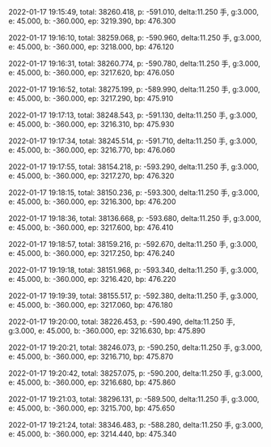 2022-01-17 19:15:49, total: 38260.418, p: -591.010, delta:11.250 手, g:3.000, e: 45.000, b: -360.000, ep: 3219.390, bp: 476.300

2022-01-17 19:16:10, total: 38259.068, p: -590.960, delta:11.250 手, g:3.000, e: 45.000, b: -360.000, ep: 3218.000, bp: 476.120

2022-01-17 19:16:31, total: 38260.774, p: -590.780, delta:11.250 手, g:3.000, e: 45.000, b: -360.000, ep: 3217.620, bp: 476.050

2022-01-17 19:16:52, total: 38275.199, p: -589.990, delta:11.250 手, g:3.000, e: 45.000, b: -360.000, ep: 3217.290, bp: 475.910

2022-01-17 19:17:13, total: 38248.543, p: -591.130, delta:11.250 手, g:3.000, e: 45.000, b: -360.000, ep: 3216.310, bp: 475.930

2022-01-17 19:17:34, total: 38245.514, p: -591.710, delta:11.250 手, g:3.000, e: 45.000, b: -360.000, ep: 3216.770, bp: 476.060

2022-01-17 19:17:55, total: 38154.218, p: -593.290, delta:11.250 手, g:3.000, e: 45.000, b: -360.000, ep: 3217.270, bp: 476.320

2022-01-17 19:18:15, total: 38150.236, p: -593.300, delta:11.250 手, g:3.000, e: 45.000, b: -360.000, ep: 3216.300, bp: 476.200

2022-01-17 19:18:36, total: 38136.668, p: -593.680, delta:11.250 手, g:3.000, e: 45.000, b: -360.000, ep: 3217.600, bp: 476.410

2022-01-17 19:18:57, total: 38159.216, p: -592.670, delta:11.250 手, g:3.000, e: 45.000, b: -360.000, ep: 3217.250, bp: 476.240

2022-01-17 19:19:18, total: 38151.968, p: -593.340, delta:11.250 手, g:3.000, e: 45.000, b: -360.000, ep: 3216.420, bp: 476.220

2022-01-17 19:19:39, total: 38155.517, p: -592.380, delta:11.250 手, g:3.000, e: 45.000, b: -360.000, ep: 3217.060, bp: 476.180

2022-01-17 19:20:00, total: 38226.453, p: -590.490, delta:11.250 手, g:3.000, e: 45.000, b: -360.000, ep: 3216.630, bp: 475.890

2022-01-17 19:20:21, total: 38246.073, p: -590.250, delta:11.250 手, g:3.000, e: 45.000, b: -360.000, ep: 3216.710, bp: 475.870

2022-01-17 19:20:42, total: 38257.075, p: -590.200, delta:11.250 手, g:3.000, e: 45.000, b: -360.000, ep: 3216.680, bp: 475.860

2022-01-17 19:21:03, total: 38296.131, p: -589.500, delta:11.250 手, g:3.000, e: 45.000, b: -360.000, ep: 3215.700, bp: 475.650

2022-01-17 19:21:24, total: 38346.483, p: -588.280, delta:11.250 手, g:3.000, e: 45.000, b: -360.000, ep: 3214.440, bp: 475.340